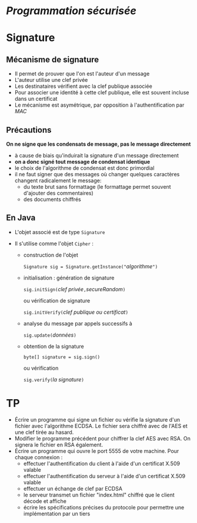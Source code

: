 *Programmation sécurisée*=========================Signature=========Mécanisme de signature----------------------- Il permet de prouver que l'on est l'auteur d'un message- L'auteur utilise une clef privée- Les destinataires vérifient avec la clef publique associée- Pour associer une identité à cette clef publique, elle est souvent incluse dans un certificat- Le mécanisme est asymétrique, par opposition à l'authentification par *MAC*Précautions-----------**On ne signe que les condensats de message, pas le message directement**  - à cause de biais qu'induirait la signature d'un message directement  - **on a donc signé tout message de condensat identique**  - le choix de l'algorithme de condensat est donc primordial  - il ne faut signer que des messages où changer quelques caractères changent radicalement le message:     - du texte brut sans formattage (le formattage permet souvent d'ajouter des commentaires)     - des documents chiffrés En Java-------- L'objet associé est de type `Signature`- Il s'utilise comme l'objet `Cipher` :  - construction de l'objet     `Signature sig = Signature.getInstance("`*algorithme*`")`    - initialisation : génération de signature     `sig.initSign(`*clef privée*`,`*secureRandom*`)`        ou vérification de signature          `sig.initVerify(`*clef publique ou certificat*`)`       - analyse du message par appels successifs à      `sig.update(`*données*`)`       - obtention de la signature       `byte[] signature = sig.sign()`          ou vérification          `sig.verify(`*la signature*`)`TP==- Écrire un programme qui signe un fichier ou vérifie la signature d'un fichier avec l'algorithme ECDSA. Le fichier sera chiffré avec de l'AES et une clef tirée au hasard.- Modifier le programme précédent pour chiffrer la clef AES avec RSA. On signera le fichier en RSA également.- Écrire un programme qui ouvre le port 5555 de votre machine. Pour chaque connexion :   - effectuer l'authentification du client à l'aide d'un certificat X.509 valable   - effectuer l'authentification du serveur à l'aide d'un certificat X.509 valable   - effectuer un échange de clef par ECDSA   - le serveur transmet un fichier "index.html" chiffré que le client décode et affiche   - écrire les spécifications précises du protocole pour permettre une implémentation par un tiers